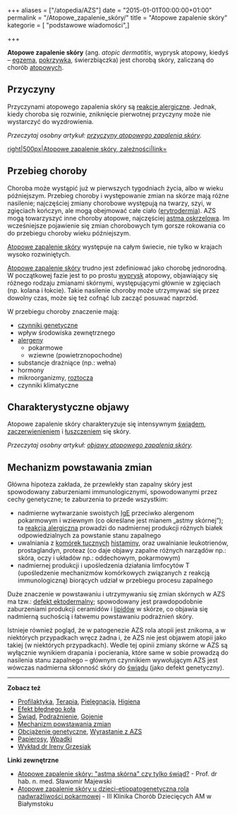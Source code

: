 +++
aliases = ["/atopedia/AZS"]
date = "2015-01-01T00:00:00+01:00"
permalink = "/Atopowe_zapalenie_skóry/"
title = "Atopowe zapalenie skóry"
kategorie = [ "podstawowe wiadomości",]

+++

**Atopowe zapalenie skóry** (ang. *atopic dermatitis*, wyprysk atopowy, kiedyś – [egzema](/atopedia/Egzema "wikilink"), [pokrzywka](/atopedia/pokrzywka "wikilink"), świerzbiączka) jest chorobą skóry, zaliczaną do chorób [atopowych](/atopedia/atopia "wikilink").

Przyczyny
---------

Przyczynami atopowego zapalenia skóry są [reakcje alergiczne](/atopedia/reakcja_alergiczna "wikilink"). Jednak, kiedy choroba się rozwinie, zniknięcie pierwotnej przyczyny może nie wystarczyć do wyzdrowienia.

*Przeczytaj osobny artykuł: [przyczyny atopowego zapalenia skóry](/atopedia/przyczyny_atopowego_zapalenia_skóry "wikilink").*

[right|500px|Atopowe zapalenie skóry, zależności|link=](/Grafika:Atopowe-diagram.png "wikilink")

Przebieg choroby
----------------

Choroba może wystąpić już w pierwszych tygodniach życia, albo w wieku późniejszym. Przebieg choroby i występowanie zmian na skórze mają różne nasilenie; najczęściej zmiany chorobowe występują na twarzy, szyi, w zgięciach kończyn, ale mogą obejmować całe ciało ([erytrodermia](/atopedia/erytrodermia "wikilink")). AZS mogą towarzyszyć inne choroby atopowe, najczęściej [astma oskrzelowa](/atopedia/astma_oskrzelowa "wikilink"). Im wcześniejsze pojawienie się zmian chorobowych tym gorsze rokowania co do przebiegu choroby wieku późniejszym.

[Atopowe zapalenie skóry](/atopedia/Atopowe_zapalenie_skóry "wikilink") występuje na całym świecie, nie tylko w krajach wysoko rozwiniętych.

[Atopowe zapalenie skóry](/atopedia/Atopowe_zapalenie_skóry "wikilink") trudno jest zdefiniować jako chorobę jednorodną. W początkowej fazie jest to po prostu [wyprysk](/atopedia/wyprysk "wikilink") atopowy, objawiający się różnego rodzaju zmianami skórnymi, występującymi głównie w zgięciach (np. kolana i łokcie). Takie nasilenie choroby może utrzymywać się przez dowolny czas, może się też cofnąć lub zacząć posuwać naprzód.

W przebiegu choroby znaczenie mają:

-   [czynniki genetyczne](/atopedia/obciążenie_genetyczne "wikilink")
-   wpływ środowiska zewnętrznego
-   [alergeny](/atopedia/alergen "wikilink")
    -   pokarmowe
    -   wziewne (powietrznopochodne)
-   substancje drażniące (np.: wełna)
-   hormony
-   mikroorganizmy, [roztocza](/atopedia/roztocze_kurzu_domowego "wikilink")
-   czynniki klimatyczne

Charakterystyczne objawy
------------------------

Atopowe zapalenie skóry charakteryzuje się intensywnym [świądem](/atopedia/świąd "wikilink"), [zaczerwienieniem](/atopedia/zaczerwienienie "wikilink") i [łuszczeniem](/atopedia/łuszczenie "wikilink") się skóry.

*Przeczytaj osobny artykuł: [objawy atopowego zapalenia skóry](/atopedia/objawy_atopowego_zapalenia_skóry "wikilink").*

Mechanizm powstawania zmian
---------------------------

Główna hipoteza zakłada, że przewlekły stan zapalny skóry jest spowodowany zaburzeniami immunologicznymi, spowodowanymi przez cechy genetyczne; te zaburzenia to przede wszystkim:

-   nadmierne wytwarzanie swoistych [IgE](/atopedia/IgE "wikilink") przeciwko alergenom pokarmowym i wziewnym (co określane jest mianem „astmy skórnej”); ta [reakcja alergiczna](/atopedia/Reakcja_alergiczna "wikilink") prowadzi do nadmiernej produkcji różnych białek odpowiedzialnych za powstanie stanu zapalnego
-   uwalniania z [komórek tucznych](/atopedia/komórki_tuczne "wikilink") [histaminy](/atopedia/histamina "wikilink"), oraz uwalnianie leukotrienów, prostaglandyn, proteaz (co daje objawy zapalne różnych narządów np.: skóra, oczy i układów np.: oddechowym, pokarmowym)
-   nadmiernej produkcji i upośledzenia działania limfocytów T (upośledzenie mechanizmów komórkowych związanych z reakcją immunologiczną) biorących udział w przebiegu procesu zapalnego

Duże znaczenie w powstawaniu i utrzymywaniu się zmian skórnych w AZS ma tzw.: [defekt ektodermalny](/atopedia/defekt_ektodermalny "wikilink"); spowodowany jest prawdopodobnie zaburzeniami produkcji ceramidów i [lipidów](/atopedia/płaszcz_lipidowy "wikilink") w skórze, co objawia się nadmierną suchością i łatwemu powstawaniu podrażnień skóry.

Istnieje również pogląd, że w patogenezie AZS rola atopii jest znikoma, a w niektórych przypadkach wręcz żadna i, że AZS nie jest objawem atopii jako takiej (w niektórych przypadkach). Wedle tej opinii zmiany skórne w AZS są wyłącznie wynikiem drapania i pocierania, które same w sobie prowadzą do nasilenia stanu zapalnego – głównym czynnikiem wywołującym AZS jest wówczas nadmierna skłonność skóry do [świądu](/atopedia/świąd "wikilink") (jako defekt genetyczny).

------------------------------------------------------------------------

**Zobacz też**

-   [Profilaktyka](/atopedia/Profilaktyka "wikilink"), [Terapia](/atopedia/Terapia "wikilink"), [Pielęgnacja](/atopedia/Pielęgnacja "wikilink"), [Higiena](/atopedia/Higiena "wikilink")
-   [Efekt błędnego koła](/atopedia/Efekt_błędnego_koła "wikilink")
-   [Świąd](/atopedia/Świąd "wikilink"), [Podrażnienie](/atopedia/Podrażnienie "wikilink"), [Gojenie](/atopedia/Gojenie "wikilink")
-   [Mechanizm powstawania zmian](/atopedia/Mechanizm_powstawania_zmian "wikilink")
-   [Obciążenie genetyczne](/atopedia/Obciążenie_genetyczne "wikilink"), [Wyrastanie z AZS](/atopedia/Wyrastanie_z_AZS "wikilink")
-   [Papierosy](/atopedia/Papierosy "wikilink"), [Wpadki](/atopedia/:Kategoria:Wpadki "wikilink")
-   [Wykład dr Ireny Grzesiak](/atopedia/Wykład_dr_Ireny_Grzesiak "wikilink")

**Linki zewnętrzne**

-   [Atopowe zapalenie skóry: "astma skórna" czy tylko świąd?](http://www.alergia.org.pl/lek.arch1/archiwum/00_03/atopowe.html) - Prof. dr hab. n. med. Sławomir Majewski
-   [Atopowe zapalenie skóry u dzieci-etiopatogenetyczna rola nadwrażliwości pokarmowej](http://www.alergia.org.pl/lek.arch1/archiwum/01_01/atopowe.html) - III Klinika Chorób Dziecięcych AM w Białymstoku
